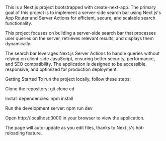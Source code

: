 This is a Next.js project bootstrapped with create-next-app. The primary goal of this project is to implement a server-side search bar using Next.js's App Router and Server Actions for efficient, secure, and scalable search functionality.

This project focuses on building a server-side search bar that processes user queries on the server, retrieves relevant results, and displays them dynamically.

The search bar leverages Next.js Server Actions to handle queries without relying on client-side JavaScript, ensuring better security, performance, and SEO compatibility. The application is designed to be accessible, responsive, and optimized for production deployment.

Getting Started
To run the project locally, follow these steps:

Clone the repository:
git clone <repository-url>
cd <project-directory>

Install dependencies:
npm install

Run the development server:
npm run dev


Open http://localhost:3000 in your browser to view the application.

The page will auto-update as you edit files, thanks to Next.js's hot-reloading feature.
